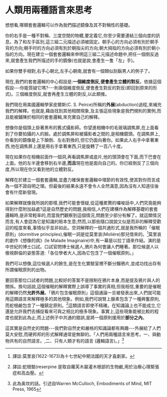 # 人類用兩種語言來思考

想想看,哪類套套邏輯可以作為我們描述鏡像及其不對稱性的基礎。

你的右手是一種不對稱、三度空間的物體,要定義它,你至少需要連結三個向度的訊息。為了和左手區別,這三組二元描述必須被固定。朝手心的方向必須有別於朝手背的方向;朝手时的方向必須有別於朝指尖的方向;朝大拇指的方向必須有別於朝小指的方向。現在建立一個套套邏輯來申明這三組二元描述命題中,把任一個倒反過來,就會產生我們所描述的手的鏡像(也就是說,會產生一隻「左」手)。

如果你雙手相對,右手心朝北,左手心朝南,就會有一個類似刮鬍男人的例子了。

現在,我們的套套邏輯的中心假設是:**一個維度倒反,便會產生立體的對反**。依據這個假設---你能質疑它嗎?---則兩個維度倒反,便會產生對反的對反(即回到原來的形式)。三個維度倒反,就會再產生立體的對反,以此類推。

我們現在用美國邏輯學家皮爾斯(C. S. Peirce)所稱的**外展**(abduction)過程,來補充我們的解釋。也就是,藉由找到其他相關現象,及主張這些現象是我們規則的實例,而且能被鋪陳於相同的套套邏輯,來充實自己的解釋。

想像你是個頭上掛著黑布的舊式攝影師。你望進相機中的毛玻璃調焦屏,在上面看到了你要拍攝的人的臉。處於調焦屏和被攝影者之間的,是相機鏡頭。在調焦屏上,你看到的鏡像是上下顛倒、左右對換的,但它仍面向著你。如果此人右手中拿著東西,他在調焦屏上還是用右手拿著東西,只是旋轉了一百八十度。

現在如果你在相機前面作一個洞,再看調焦屏或底片,他的頭頂會在下面,而下巴會在上面。他的左半邊會移到右半邊,**而且**現在他是面向自己的。你已經倒反了三個向度,所以現在你又看到他的立體對反。

解釋在於建立一個套套邏輯,並盡力確保套套邏輯中環節的有效性,使其對你而言成為一個不證自明之理。但最後的結果永遠不會令人全然滿意,因為沒有人知道往後會有什麼新發現。

如果解釋就像我所說的那樣,我們可能會懷疑,從這種累贅的囉唆話中,人們究竟能夠得到什麼附加益處?這是自然歷史的問題,我相信,人們在建構作為解釋基礎的套套邏輯時,是非常輕率的,而當我們觀察到這個情況,問題至少部分有解了。就這類情況而言,有人會認為它是知識的賠本生意;然而,以那些隨口說說又似是而非的解釋受歡迎的程度來看,事情似乎並非如此。空洞解釋的一個共通形式,就是我所稱的「催眠原則」(dormitive principles),催眠一詞是從莫里哀(Moliére)那兒借來的。[^10]莫里哀的劇作《想像的病》(le Malade Imaginaire)中,有一幕是以拉丁語來作結。演的是中世紀的博士口試。口試官問博士候選人,鴉片為何會讓人們睡著。那位候選人以傲視群倫的姿態答道:「各位學者大人,因為它包含了一個催眠原則。」

我們可以想像,這位候選人的餘生,是在生化實驗室裡不斷分餾鴉片,並成功找出存有所謂催眠原則的出物。

要回答那位口試者的問題,比較好的答案不是限制在鴉片本身,而是提及鴉片與人的關係。換句話說,這個催眠的解釋實際上誤導了事實的真相,但我相信,重要的是催眠的解釋仍然**允許外展**。「鴉片包含催眠原則」這個通論一旦被發表出來,人們就可能用這類語言來解釋極多的其他現象。例如,我們可說腎上腺素包含了一種興奮原則,而蛇根鹼包含了一種鎮定原則。[^11]這類語言即使不精確。在知識論上也不能成立,它還是允許我們去捕捉看來可與之相比的極多現象。事實上,這些現象能被比較的程度也就到此為止,而上述例子中共通的錯誤,是將一個原則援用於**部分之內**。

這其實是自然史的問題---我們對自然史和嚴格的知識論都有興趣---外展給了人們莫大安慰,而硬邦邦的形式解釋通常是無聊的。「人們用兩種語言來思考。一、與動物共有的自然語言。,二、只有人類才有的語言 (邏輯語言)。」[^12]



[^10]: 譯註:莫里哀(1622-1673)為十七世紀中期法國的天才喜劇家。
[^11]: 譯註:蛇根驗(reserpine 是取自蘿芙木屬灌木根部的生物鹼,用於治療心理緊張症和高血壓。
[^12]: 此為奥坎的話。引述自Warren McCulloch, Embodiments of Mind, MIT Press, 1965